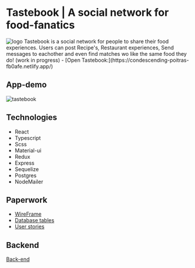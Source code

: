 # Tastebook | A social network for food-fanatics
<img src="https://i.ibb.co/ck5v9By/logo-blue.png" alt="logo">
Tastebook is a social network for people to share their food experiences. Users can post Recipe's, Restaurant experiences, Send messages to eachother and even find matches wo like the same food they do! (work in progress)
- [Open Tastebook:](https://condescending-poitras-fb0afe.netlify.app/)

## App-demo
<img src="https://media.giphy.com/media/ll0IUmuVtw0xoG5vse/giphy.gif" alt="tastebook"/>

## Technologies
- React
- Typescript
- Scss
- Material-ui
- Redux
- Express
- Sequelize
- Postgres
- NodeMailer

## Paperwork
- [WireFrame](https://wireframepro.mockflow.com/view/M9671aeffc066dae62ae29a466f65add21596808374083#/page/49d80232ca6f4f5ab6f1c32ff52fa58e)
- [Database tables](https://dbdiagram.io/d/5f32cc06e1246d54aa2cf7b3)
- [User stories](https://github.com/Myrinw/tastebook-frontend/projects/1)

## Backend
[Back-end](https://github.com/Myrinw/tastebook-backend)
